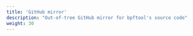 ```yaml
---
title: 'GitHub mirror'
description: "Out-of-tree GitHub mirror for bpftool's source code"
weight: 30
---
```

